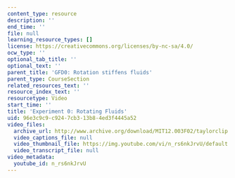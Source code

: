 ```yaml
---
content_type: resource
description: ''
end_time: ''
file: null
learning_resource_types: []
license: https://creativecommons.org/licenses/by-nc-sa/4.0/
ocw_type: ''
optional_tab_title: ''
optional_text: ''
parent_title: 'GFD0: Rotation stiffens fluids'
parent_type: CourseSection
related_resources_text: ''
resource_index_text: ''
resourcetype: Video
start_time: ''
title: 'Experiment 0: Rotating Fluids'
uid: 96e3c9c9-c924-7cb3-13b8-4ed3f4445a52
video_files:
  archive_url: http://www.archive.org/download/MIT12.003F02/taylorclip.mp4
  video_captions_file: null
  video_thumbnail_file: https://img.youtube.com/vi/n_rs6nkJrvU/default.jpg
  video_transcript_file: null
video_metadata:
  youtube_id: n_rs6nkJrvU
---
```

